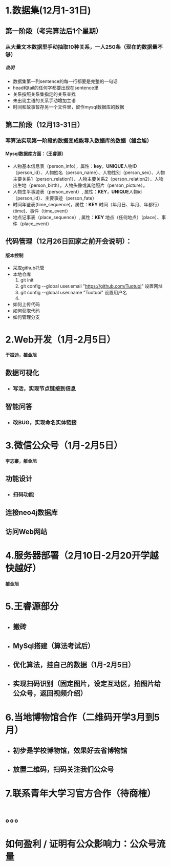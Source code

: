 # 1.数据集(12月1-31日)

## 第一阶段（考完算法后1个星期）

### 从大量文本数据里手动抽取10种关系，一人250条（现在的数据量不够）

##### 说明

- 数据集第一列sentence的每一行都要是完整的一句话
- head和tail的任何字都要出现在sentence里
- 关系按照关系集指定的关系查找
- 未出现主语的关系手动增加主语
- 时间和故事暂存另一个文件里，留作mysql数据库的数据

## 第二阶段（12月13-31日）

### 写算法实现第一阶段的数据变成能导入数据库的数据（雒金旭）

#### Mysql数据库方面：（王睿源）

- 人物基本信息表（person_info），属性：**key**，**UNIQUE**人物ID（person_id）、人物姓名（person_name）、人物性别（person_sex）、人物主要关系1（person_relation1）、人物主要关系2（person_relation2）、人物出生地（person_birth），人物头像或其他照片（person_picture）。
- 人物生平事迹表（person_event）, 属性：**KEY**，**UNIQUE**人物id（person_id）、主要事迹（person_fate）
- 时间年鉴表(time_sequence)，属性：**KEY** 时间（年月日、年月、年都行）(time)、事件（time_event）
- 地点记事表（place_sequence）, 属性：**KEY** 地点（任何地点）（place）、事件（place_event）



## 代码管理（12月26日回家之前开会说明）：

#### 版本控制

- 采取github托管
- 本地仓库
  1. git init
  2. git config --global user.email "https://github.com/Tuotuoi" 设置网址
  3. git config --global user.name "Tuotuoi" 设置用户名
  4. 
- 如何上传代码
- 如何获取代码
- 如何管理分支

# 2.Web开发（1月-2月5日）

#### 于振迪，雒金旭

## 数据可视化

- ### 写活，实现节点链接到信息

## 智能问答

- ### 改BUG，实现命名实体链接

# 3.微信公众号（1月-2月5日）

#### 李志豪，雒金旭

## 功能设计

- ### 扫码功能

## 连接neo4j数据库

## 访问Web网站

# 4.服务器部署（2月10日-2月20开学越快越好）

#### 雒金旭

# 5.王睿源部分

- ## 搬砖

- ## MySql搭建（算法考试后）

- ## 优化算法，挂自己的数据（1月-2月5日）

- ## 实现扫码识别（固定图片，设定互动区，拍图片给公众号，返回视频介绍）

# 6.当地博物馆合作（二维码开学3月到5月）

- ## 初步是学校博物馆，效果好去省博物馆

- ## 放置二维码，扫码关注我们公众号

# 7.联系青年大学习官方合作（待商榷）

# 。。。

# 如何盈利 / 证明有公众影响力：公众号流量
